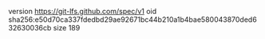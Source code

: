 version https://git-lfs.github.com/spec/v1
oid sha256:e50d70ca337fdedbd29ae92671bc44b210a1b4bae580043870ded632630036cb
size 189
